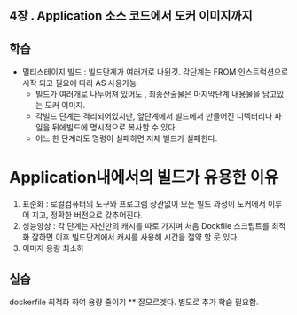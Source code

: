 
## 4장 . Application 소스 코드에서 도커 이미지까지

## 학습 ##
- 멀티스테이지 빌드 : 빌드단계가 여러개로 나윈것. 각단계는 FROM 인스트럭션으로 시작 되고 필요에 따라 AS 사용가능
  - 빌드가 여러개로 나누어져 있어도 , 최종산출물은 마지막단계 내용물을 담고있는 도커 이미지.
  - 각빌드 단계는 격리되어있지만, 앞단계에서 빌드에서 만들어진 디렉터리나 파일을 뒤에빌드에 명시적으로 복사할 수 있다.
  - 어느 한 단계라도 명령이 실패하면 저체 빌드가 실패한다.

# Application내에서의 빌드가 유용한 이유
1. 표준화 : 로컬컴퓨터의 도구와 프로그램 상관없이 모든 빌드 과정이 도커에서 이루어 지고, 정확한 버전으로 갖추어진다.
2. 성능향상 : 각 단계는 자신만의 캐시를 따로 가지며 처음 Dockfile 스크립트를 최적화 잘하면 이후 빌드단계에서 캐시를 사용해 시간을 절약 할 웃 있다.
3. 이미지 용량 최소하 


## 실습 ##
dockerfile 최적화 하여 용량 줄이기
** 잘모르겟다. 별도로 추가 학습 필요함.
